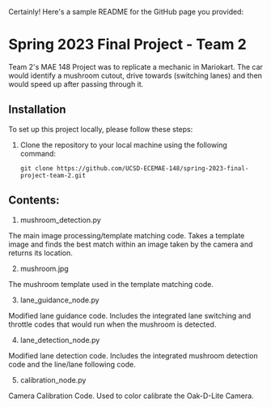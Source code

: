 Certainly! Here's a sample README for the GitHub page you provided:

# Spring 2023 Final Project - Team 2

Team 2's MAE 148 Project was to replicate a mechanic in Mariokart. The car would identify a mushroom cutout, drive towards (switching lanes) and then would speed up after passing through it.

## Installation

To set up this project locally, please follow these steps:

1. Clone the repository to your local machine using the following command:
   ```
   git clone https://github.com/UCSD-ECEMAE-148/spring-2023-final-project-team-2.git
   ```

## Contents:

1. mushroom_detection.py

The main image processing/template matching code. Takes a template image and finds the best match within an image taken by the camera and returns  its location.

2. mushroom.jpg
   
The mushroom template used in the template matching code.

3. lane_guidance_node.py

Modified lane guidance code. Includes the integrated lane switching and throttle codes that would run when the mushroom is detected.

4. lane_detection_node.py

Modified lane detection code. Includes the integrated mushroom detection code and the line/lane following code.

5. calibration_node.py

Camera Calibration Code. Used to color calibrate the Oak-D-Lite Camera.


